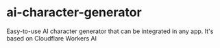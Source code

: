 # ai-character-generator
Easy-to-use AI character generator that can be integrated in any app. It's based on Cloudflare Workers AI

